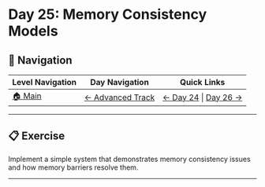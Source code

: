 # Day 25: Memory Consistency Models

## 🔗 Navigation

| Level Navigation | Day Navigation | Quick Links |
|------------------|----------------|-------------|
| [🏠 Main](../../README.md) | [← Advanced Track](../README.md) | [← Day 24](../Day24/) \| [Day 26 →](../Day26/) |

---

## 📋 Exercise

Implement a simple system that demonstrates memory consistency issues and how memory barriers resolve them.

---
